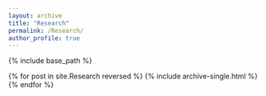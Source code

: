 ```yaml
---
layout: archive
title: "Research"
permalink: /Research/
author_profile: true
---
```


{% include base_path %}

{% for post in site.Research reversed %}
  {% include archive-single.html %}
{% endfor %}

<!-- 加reversed进行反序 -->